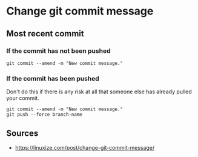 # Change git commit message

## Most recent commit
### If the commit has not been pushed
```
git commit --amend -m "New commit message."
```

### If the commit has been pushed
Don't do this if there is any risk at all that someone else has already pulled your commit.

```
git commit --amend -m "New commit message."
git push --force branch-name
```

## Sources
* https://linuxize.com/post/change-git-commit-message/